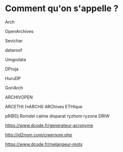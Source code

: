 # Comment qu'on s'appelle ?

Arch

OpenArchives

Sevichar

dataroof

Umgodata

DProja

HuruDP

GoriArch

ARCHIVOPEN

ARCETHI (≈ARCHI) ARChives ETHIque

pR@Dj
Romdel
calme
disparat
ryzhom
ryzone
DRIW

https://www.dcode.fr/generateur-acronyme

http://id2nom.com/creernom.php

https://www.dcode.fr/melangeur-mots
